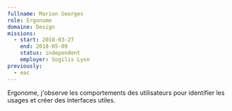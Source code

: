 ```yaml
---
fullname: Marion Georges
role: Ergonome
domaine: Design
missions:
  - start: 2018-03-27
    end: 2018-05-09
    status: independent
    employer: Sogilis Lyon
previously:
  - eac
---
```

Ergonome, j'observe les comportements des utilisateurs pour identifier les usages et créer des interfaces utiles.